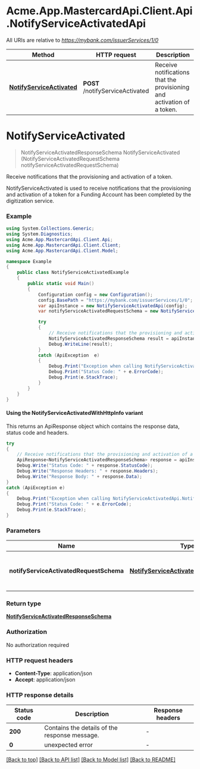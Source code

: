 # Acme.App.MastercardApi.Client.Api.NotifyServiceActivatedApi

All URIs are relative to *https://mybank.com/issuerServices/1/0*

| Method | HTTP request | Description |
|--------|--------------|-------------|
| [**NotifyServiceActivated**](NotifyServiceActivatedApi.md#notifyserviceactivated) | **POST** /notifyServiceActivated | Receive notifications that the provisioning and activation of a token. |

<a id="notifyserviceactivated"></a>
# **NotifyServiceActivated**
> NotifyServiceActivatedResponseSchema NotifyServiceActivated (NotifyServiceActivatedRequestSchema notifyServiceActivatedRequestSchema)

Receive notifications that the provisioning and activation of a token.

NotifyServiceActivated is used to receive notifications that the provisioning and activation of a token for a Funding Account has been completed by the digitization service.

### Example
```csharp
using System.Collections.Generic;
using System.Diagnostics;
using Acme.App.MastercardApi.Client.Api;
using Acme.App.MastercardApi.Client.Client;
using Acme.App.MastercardApi.Client.Model;

namespace Example
{
    public class NotifyServiceActivatedExample
    {
        public static void Main()
        {
            Configuration config = new Configuration();
            config.BasePath = "https://mybank.com/issuerServices/1/0";
            var apiInstance = new NotifyServiceActivatedApi(config);
            var notifyServiceActivatedRequestSchema = new NotifyServiceActivatedRequestSchema(); // NotifyServiceActivatedRequestSchema | Contains the details of the request message.

            try
            {
                // Receive notifications that the provisioning and activation of a token.
                NotifyServiceActivatedResponseSchema result = apiInstance.NotifyServiceActivated(notifyServiceActivatedRequestSchema);
                Debug.WriteLine(result);
            }
            catch (ApiException  e)
            {
                Debug.Print("Exception when calling NotifyServiceActivatedApi.NotifyServiceActivated: " + e.Message);
                Debug.Print("Status Code: " + e.ErrorCode);
                Debug.Print(e.StackTrace);
            }
        }
    }
}
```

#### Using the NotifyServiceActivatedWithHttpInfo variant
This returns an ApiResponse object which contains the response data, status code and headers.

```csharp
try
{
    // Receive notifications that the provisioning and activation of a token.
    ApiResponse<NotifyServiceActivatedResponseSchema> response = apiInstance.NotifyServiceActivatedWithHttpInfo(notifyServiceActivatedRequestSchema);
    Debug.Write("Status Code: " + response.StatusCode);
    Debug.Write("Response Headers: " + response.Headers);
    Debug.Write("Response Body: " + response.Data);
}
catch (ApiException e)
{
    Debug.Print("Exception when calling NotifyServiceActivatedApi.NotifyServiceActivatedWithHttpInfo: " + e.Message);
    Debug.Print("Status Code: " + e.ErrorCode);
    Debug.Print(e.StackTrace);
}
```

### Parameters

| Name | Type | Description | Notes |
|------|------|-------------|-------|
| **notifyServiceActivatedRequestSchema** | [**NotifyServiceActivatedRequestSchema**](NotifyServiceActivatedRequestSchema.md) | Contains the details of the request message. |  |

### Return type

[**NotifyServiceActivatedResponseSchema**](NotifyServiceActivatedResponseSchema.md)

### Authorization

No authorization required

### HTTP request headers

 - **Content-Type**: application/json
 - **Accept**: application/json


### HTTP response details
| Status code | Description | Response headers |
|-------------|-------------|------------------|
| **200** | Contains the details of the response message. |  -  |
| **0** | unexpected error |  -  |

[[Back to top]](#) [[Back to API list]](../README.md#documentation-for-api-endpoints) [[Back to Model list]](../README.md#documentation-for-models) [[Back to README]](../README.md)

